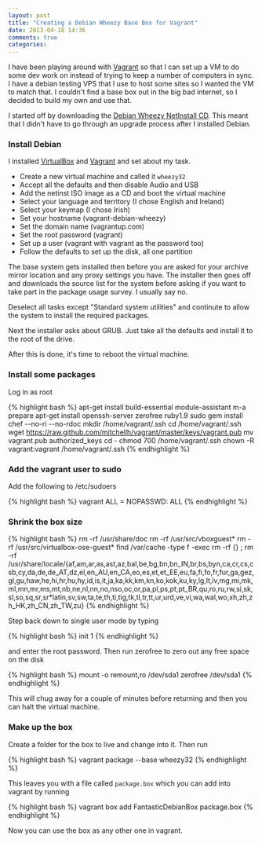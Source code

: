 ```yaml
---
layout: post
title: "Creating a Debian Wheezy Base Box for Vagrant"
date: 2013-04-18 14:36
comments: true
categories: 
---
```

I have been playing around with [Vagrant](http://vagrantup.com) so that I can set up a VM to do some dev work on instead of trying to keep
a number of computers in sync. I have a debian testing VPS that I use to host some sites so I wanted the VM to match that. I couldn't find
a base box out in the big bad internet, so I decided to build my own and use that.

I started off by downloading the [Debian Wheezy NetInstall CD](http://www.debian.org/devel/debian-installer/). This meant that I didn't have to go through an upgrade process after
I installed Debian.

### Install Debian

I installed [VirtualBox](https://www.virtualbox.org/) and [Vagrant](http://vagrantup.com) and set about my task.

  * Create a new virtual machine and called it `wheezy32`
  * Accept all the defaults and then disable Audio and USB
  * Add the netinst ISO image as a CD and boot the virtual machine
  * Select your language and territory (I chose English and Ireland)
  * Select your keymap (I chose Irish)
  * Set your hostname (vagrant-debian-wheezy)
  * Set the domain name (vagrantup.com)
  * Set the root password (vagrant)
  * Set up a user (vagrant with vagrant as the password too)
  * Follow the defaults to set up the disk, all one partition

The base system gets installed then before you are asked for your archive mirror location and any proxy settings you have. The installer then goes off and downloads the source list
for the system before asking if you want to take part in the package usage survey. I usually say no.

Deselect all tasks except "Standard system utilities" and continute to allow the system to install the required packages.

Next the installer asks about GRUB. Just take all the defaults and install it to the root of the drive.

After this is done, it's time to reboot the virtual machine.

### Install some packages

Log in as root

{% highlight bash %}
apt-get install build-essential module-assistant
m-a prepare
apt-get install openssh-server zerofree ruby1.9 sudo
gem install chef --no-ri --no-rdoc
mkdir /home/vagrant/.ssh
cd /home/vagrant/.ssh
wget https://raw.github.com/mitchellh/vagrant/master/keys/vagrant.pub
mv vagrant.pub authorized_keys
cd -
chmod 700 /home/vagrant/.ssh
chown -R vagrant:vagrant /home/vagrant/.ssh
{% endhighlight %}

### Add the vagrant user to sudo

Add the following to /etc/sudoers

{% highlight bash %}
vagrant    ALL = NOPASSWD: ALL
{% endhighlight %}

### Shrink the box size

{% highlight bash %}
rm -rf /usr/share/doc
rm -rf /usr/src/vboxguest*
rm -rf /usr/src/virtualbox-ose-guest*
find /var/cache -type f -exec rm -rf {} \;
rm -rf /usr/share/locale/{af,am,ar,as,ast,az,bal,be,bg,bn,bn_IN,br,bs,byn,ca,cr,cs,csb,cy,da,de,de_AT,dz,el,en_AU,en_CA,eo,es,et,et_EE,eu,fa,fi,fo,fr,fur,ga,gez,gl,gu,haw,he,hi,hr,hu,hy,id,is,it,ja,ka,kk,km,kn,ko,kok,ku,ky,lg,lt,lv,mg,mi,mk,ml,mn,mr,ms,mt,nb,ne,nl,nn,no,nso,oc,or,pa,pl,ps,pt,pt_BR,qu,ro,ru,rw,si,sk,sl,so,sq,sr,sr*latin,sv,sw,ta,te,th,ti,tig,tk,tl,tr,tt,ur,urd,ve,vi,wa,wal,wo,xh,zh,zh_HK,zh_CN,zh_TW,zu}
{% endhighlight %}

Step back down to single user mode by typing

{% highlight bash %}
init 1
{% endhighlight %}

and enter the root password. Then run zerofree to zero out any free space on the disk

{% highlight bash %}
mount -o remount,ro /dev/sda1
zerofree /dev/sda1
{% endhighlight %}

This will chug away for a couple of minutes before returning and then you can halt the virtual machine.

### Make up the box

Create a folder for the box to live and change into it. Then run

{% highlight bash %}
vagrant package --base wheezy32
{% endhighlight %}

This leaves you with a file called `package.box` which you can add into vagrant by running

{% highlight bash %}
vagrant box add FantasticDebianBox package.box
{% endhighlight %}

Now you can use the box as any other one in vagrant.
